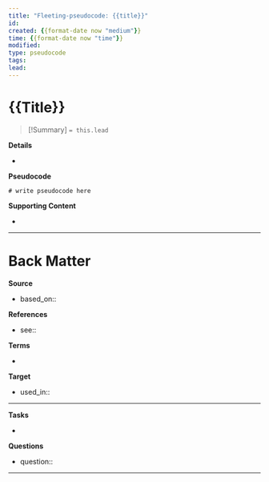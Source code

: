 ```yaml
---
title: "Fleeting-pseudocode: {{title}}"
id:
created: {{format-date now "medium"}}
time: {{format-date now "time"}}
modified:
type: pseudocode
tags:
lead:
---
```


# {{Title}}
<!--  Clear and descriptive title -->
> [!Summary]
> `= this.lead`

**Details**
<!-- Main content in body of my note  -->
- 


**Pseudocode**
<!-- Supporting content in tail of my note  -->
```
# write pseudocode here
```

**Supporting Content**
<!-- Supporting content in tail of my note  -->
- 



---
# Back Matter

**Source**
<!-- Always keep a link to the source- --> 
- based_on::

**References**
<!-- Links to pages not referenced in the content. -->
- see:: 

**Terms**
<!-- Links to definition pages. -->
- 

**Target**
<!-- Link to project note or externaly published content. -->
- used_in::

---
**Tasks**
<!-- What remains to be done with this note? --> 
- 

**Questions**
<!-- What remains for you to consider? --> 
- question::

---
